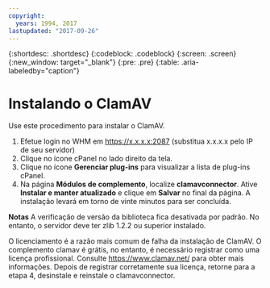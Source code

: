 ```yaml
---
copyright:
  years: 1994, 2017
lastupdated: "2017-09-26"
---
```

{:shortdesc: .shortdesc}
{:codeblock: .codeblock}
{:screen: .screen}
{:new_window: target="_blank"}
{:pre: .pre}
{:table: .aria-labeledby="caption"}

# Instalando o ClamAV

Use este procedimento para instalar o ClamAV.

1. Efetue login no WHM em https://x.x.x.x:2087 (substitua x.x.x.x pelo IP de seu servidor)
2. Clique no ícone cPanel no lado direito da tela.
3. Clique no ícone **Gerenciar plug-ins** para visualizar a lista de plug-ins cPanel.
4. Na página **Módulos de complemento**, localize **clamavconnector**. Ative **Instalar e manter atualizado** e clique em **Salvar** no final da página.
A instalação levará em torno de vinte minutos para ser concluída.

**Notas**
A verificação de versão da biblioteca fica desativada por padrão. No entanto, o servidor deve ter zlib 1.2.2 ou superior instalado.

O licenciamento é a razão mais comum de falha da instalação de ClamAV. O complemento clamav é grátis, no entanto, é necessário registrar como uma licença profissional. Consulte https://www.clamav.net/ para obter mais informações. Depois de registrar corretamente sua licença, retorne para a etapa 4, desinstale e reinstale o clamavconnector.
